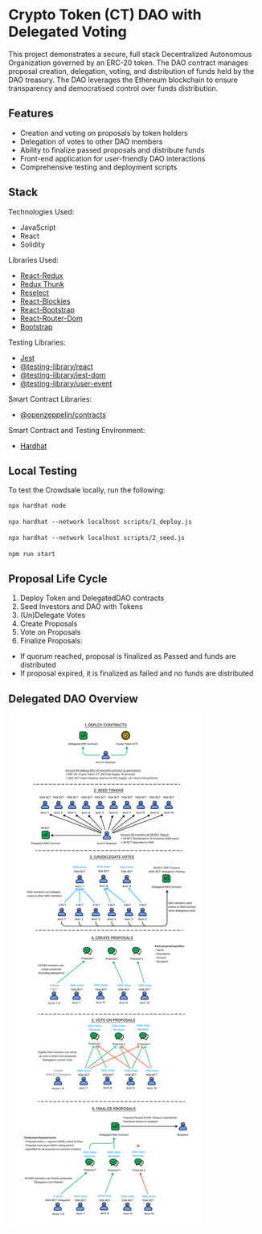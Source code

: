 # Crypto Token (CT) DAO with Delegated Voting
This project demonstrates a secure, full stack Decentralized Autonomous Organization governed by an ERC-20 token. The DAO contract manages proposal creation, delegation, voting, and distribution of funds held by the DAO treasury. The DAO leverages the Ethereum blockchain to ensure transparency and democratised control over funds distribution.

## Features
- Creation and voting on proposals by token holders
- Delegation of votes to other DAO members
- Ability to finalize passed proposals and distribute funds
- Front-end application for user-friendly DAO interactions
- Comprehensive testing and deployment scripts

## Stack
Technologies Used:
* JavaScript
* React
* Solidity

Libraries Used:
* [React-Redux](https://react-redux.js.org/)
* [Redux Thunk](https://github.com/reduxjs/redux-thunk)
* [Reselect](https://github.com/reduxjs/reselect)
* [React-Blockies](https://github.com/ethereum/blockies)
* [React-Bootstrap](https://react-bootstrap.github.io/)
* [React-Router-Dom](https://reactrouter.com/web/guides/quick-start)
* [Bootstrap](https://getbootstrap.com/)

Testing Libraries:
* [Jest](https://jestjs.io/)
* [@testing-library/react](https://testing-library.com/docs/react-testing-library/intro/)
* [@testing-library/jest-dom](https://testing-library.com/docs/ecosystem-jest-dom/)
* [@testing-library/user-event](https://testing-library.com/docs/ecosystem-user-event/)

Smart Contract Libraries:
* [@openzeppelin/contracts](https://docs.openzeppelin.com/contracts/4.x/erc20)

Smart Contract and Testing Environment:
* [Hardhat](https://hardhat.org/)

## Local Testing
To test the Crowdsale locally, run the following:
```shell
npx hardhat node

npx hardhat --network localhost scripts/1_deploy.js

npx hardhat --network localhost scripts/2_seed.js

npm run start
```

## Proposal Life Cycle
1. Deploy Token and DelegatedDAO contracts
2. Seed Investors and DAO with Tokens
3. (Un)Delegate Votes
4. Create Proposals
5. Vote on Proposals
6. Finalize Proposals:
- If quorum reached, proposal is finalized as Passed and funds are distributed
- If proposal expired, it is finalized as failed and no funds are distributed

## Delegated DAO Overview
![Delegated DAO](./public/delegated-dao.png)
